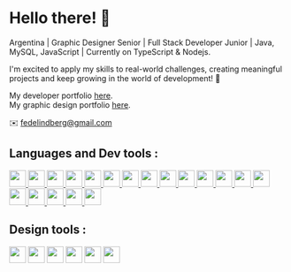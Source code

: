 # Hello there! :wave:

Argentina | Graphic Designer Senior | Full Stack Developer Junior | Java, MySQL, JavaScript | Currently on TypeScript & Nodejs. </br>

I'm excited to apply my skills to real-world challenges, creating meaningful projects and keep growing in the world of development! 🚀

My developer portfolio <a href="https://federicolindberg-portfolio.vercel.app" target="_blank">here</a>. </br>
My graphic design portfolio <a href="https://federicolindberg-portfolio-dg.vercel.app" target="_blank">here</a>.


:envelope: fedelindberg@gmail.com

## Languages and Dev tools :
<p>
  <a href="https://developer.mozilla.org/es/docs/Web/HTML" target="_blank">
    <img src="https://cdn.jsdelivr.net/gh/devicons/devicon/icons/html5/html5-original.svg" height="30" width="30" />
  </a>
  <a href="https://developer.mozilla.org/es/docs/Web/CSS" target="_blank">
    <img src="https://cdn.jsdelivr.net/gh/devicons/devicon/icons/css3/css3-original.svg" height="30" width="30" />
  </a>
    <a href="https://developer.mozilla.org/es/docs/Web/JavaScript" target="_blank">
    <img src="https://cdn.jsdelivr.net/gh/devicons/devicon/icons/javascript/javascript-original.svg" height="30" width="30" />
  </a>
  <a href="https://www.typescriptlang.org/" target="_blank">
    <img src="https://cdn.jsdelivr.net/gh/devicons/devicon/icons/typescript/typescript-original.svg" height="30" width="30" />
  </a>
  <a href="https://es.react.dev/" target="_blank">
    <img src="https://cdn.jsdelivr.net/gh/devicons/devicon/icons/react/react-original.svg" height="30" width="30" />
  </a>
  <a href="https://redux.js.org/" target="_blank">
    <img src="https://cdn.worldvectorlogo.com/logos/redux.svg" height="30" width="30" />
  </a>
  <a href="https://mui.com/" target="_blank">
    <img src="https://cdn.worldvectorlogo.com/logos/material-ui-1.svg" height="30" width="30" />
  </a>
  <a href="https://tailwindcss.com/" target="_blank">
    <img src="https://cdn.jsdelivr.net/gh/devicons/devicon/icons/tailwindcss/tailwindcss-plain.svg" height="30" width="30" />
  </a>
  <a href="https://getbootstrap.com/" target="_blank">
    <img src="https://cdn.jsdelivr.net/gh/devicons/devicon/icons/bootstrap/bootstrap-plain.svg" height="30" width="30" />
  </a>
  <a href="https://www.java.com/" target="_blank">
    <img src="https://cdn.jsdelivr.net/gh/devicons/devicon/icons/java/java-original.svg" height="30" width="30" />
  </a>
  <a href="https://spring.io/" target="_blank">
    <img src="https://cdn.worldvectorlogo.com/logos/spring-3.svg" height="30" width="30" />
  </a>
  <a href="https://hibernate.org/" target="_blank">
    <img src="https://cdn.worldvectorlogo.com/logos/hibernate.svg" height="30" width="30" />
  </a>
  <a href="https://www.thymeleaf.org/" target="_blank">
    <img src="https://velog.velcdn.com/images/devharrypmw/post/e8ccc358-bac2-4df8-9c97-18659a2e0a2a/image.png" height="30" width="30" />
  </a>
  <a href="https://www.docker.com/" target="_blank">
    <img src="https://cdn.worldvectorlogo.com/logos/docker-4.svg" height="30" width="30" />
  </a>
  <a href="https://www.mysql.com/" target="_blank">
    <img src="https://cdn.jsdelivr.net/gh/devicons/devicon/icons/mysql/mysql-original.svg" height="30" width="30" />
  </a>
    <a href="https://www.postgresql.org/" target="_blank">
    <img src="https://cdn.worldvectorlogo.com/logos/postgresql.svg" height="30" width="30" />
  </a>
  <a href="https://strapi.io/" target="_blank">
    <img src="https://cdn.worldvectorlogo.com/logos/strapi-2.svg" height="30" width="30" />
  </a>
  <a href="https://git-scm.com/" target="_blank">
    <img src="https://cdn.jsdelivr.net/gh/devicons/devicon/icons/git/git-original.svg" height="30" width="30" />
  </a>
  <a href="https://github.com/" target="_blank">
    <img src="https://i.ibb.co/b1SgYT8/Mesa-de-trabajo-1.png" height="30" width="30" />
  </a>
</p>


## Design tools :
<p>
  <img src="https://cdn.worldvectorlogo.com/logos/adobe-illustrator-cc-2019.svg" height="30" width="30" />
  <img src="https://cdn.worldvectorlogo.com/logos/photoshop-cc-6.svg" height="30" width="30" />
  <img src="https://cdn.worldvectorlogo.com/logos/lightroom-cc.svg" height="30" width="30" />
  <img src="https://cdn.worldvectorlogo.com/logos/adobe-indesign-cs6.svg" height="30" width="30" />
  <img src="https://cdn.worldvectorlogo.com/logos/premiere-cc.svg" height="30" width="30"/>
  <img src="https://cdn.worldvectorlogo.com/logos/after-effects-cc.svg" height="30" width="30" />
</p>
<!---
devFNL/devFNL is a ✨ special ✨ repository because its `README.md` (this file) appears on your GitHub profile.
You can click the Preview link to take a look at your changes.
--->
